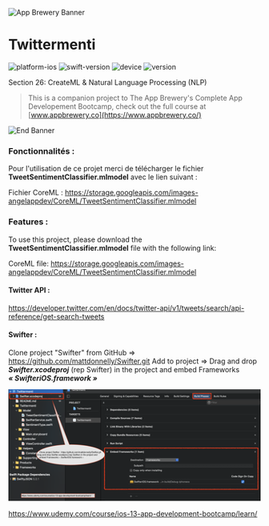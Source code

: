 
![App Brewery Banner](Documentation/AppBreweryBanner.png)

#  Twittermenti

![platform-ios](https://img.shields.io/badge/platform-ios-lightgrey.svg) ![swift-version](https://img.shields.io/badge/swift-5.3-red.svg) ![device](https://img.shields.io/badge/Device-iPhone--iPad-green)
![version](https://img.shields.io/badge/Version-1.0-blue)

Section 26: CreateML & Natural Language Processing (NLP)

>This is a companion project to The App Brewery's Complete App Developement Bootcamp, check out the full course at [www.appbrewery.co](https://www.appbrewery.co/)

![End Banner](Documentation/readme-end-banner.png)

### Fonctionnalités :

Pour l'utilisation de ce projet merci de télécharger le fichier **TweetSentimentClassifier.mlmodel** avec le lien suivant :

Fichier CoreML :
https://storage.googleapis.com/images-angelappdev/CoreML/TweetSentimentClassifier.mlmodel

### Features :

To use this project, please download the **TweetSentimentClassifier.mlmodel** file with the following link:

CoreML file:
https://storage.googleapis.com/images-angelappdev/CoreML/TweetSentimentClassifier.mlmodel

#### Twitter API :

https://developer.twitter.com/en/docs/twitter-api/v1/tweets/search/api-reference/get-search-tweets

#### Swifter :

Clone project "Swifter" from GitHub => https://github.com/mattdonnelly/Swifter.git
Add to project => Drag and drop ***Swifter.xcodeproj*** (rep Swifter) in the project and embed Frameworks ***« SwifteriOS.framework »***

![Swifter add to project - process](Documentation/Swifter-Add-to-project.png)

https://www.udemy.com/course/ios-13-app-development-bootcamp/learn/